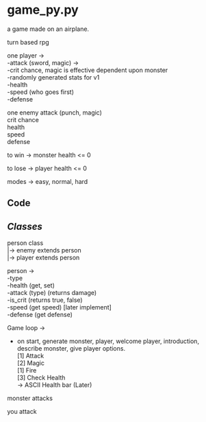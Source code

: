 game_py.py
===
a game made on an airplane.

turn based rpg

one player -> <br>
-attack (sword, magic) -> <br>
-crit chance, magic is effective dependent upon monster<br>
-randomly generated stats for v1 <br>
-health <br>
-speed (who goes first) <br>
-defense<br>


one enemy
attack (punch, magic) <br>
crit chance <br>
health <br>
speed <br>
defense <br>

to win -> monster health <= 0

to lose -> player health <= 0



modes -> easy, normal, hard

Code
---
*Classes*
---
person class <br>
|-> enemy extends person <br>
|-> player extends person

person -> <br>
-type <br>
-health (get, set) <br>
-attack (type) (returns damage) <br>
-is_crit (returns true, false) <br>
-speed (get speed) [later implement] <br>
-defense (get defense) <br>

Game loop -> <br>
- on start, generate monster, player, welcome player, introduction, describe monster, give player options. <br>
[1] Attack <br>
[2] Magic <br>
	[1] Fire <br>
[3] Check Health <br>
	-> ASCII Health bar (Later)

monster attacks

you attack
